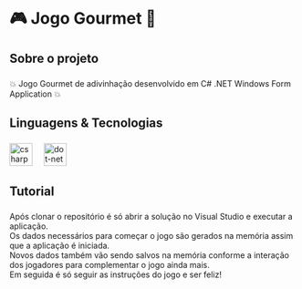 <h1 align="left">🎮 Jogo Gourmet 🍴</h1>

###

<h2 align="left">Sobre o projeto</h2>

###

<p align="left">💥 Jogo Gourmet de adivinhação desenvolvido em C# .NET Windows Form Application 💥</p>

###

<h2 align="left">Linguagens & Tecnologias</h2>

###

<div align="left">
  <img src="https://cdn.jsdelivr.net/gh/devicons/devicon/icons/csharp/csharp-original.svg" height="40" alt="csharp logo"  />
  <img width="12" />
  <img src="https://skillicons.dev/icons?i=dotnet" height="40" alt="dot-net logo"  />
</div>

###

<h2 align="left">Tutorial</h2>

###

<p align="left">Após clonar o repositório é só abrir a solução no Visual Studio e executar a aplicação. <br>Os dados necessários para começar o jogo são gerados na memória assim que a aplicação é iniciada.<br>Novos dados também vão sendo salvos na memória conforme a interação dos jogadores para complementar o jogo ainda mais.<br>Em seguida é só seguir as instruções do jogo e ser feliz!</p>

###